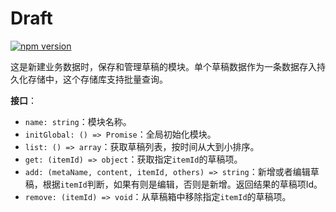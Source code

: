 # Draft

[![npm version](https://img.shields.io/npm/v/@hecom/draft.svg?style=flat)](https://www.npmjs.com/package/@hecom/draft)

这是新建业务数据时，保存和管理草稿的模块。单个草稿数据作为一条数据存入持久化存储中，这个存储库支持批量查询。

**接口**：

* `name: string`：模块名称。
* `initGlobal: () => Promise`：全局初始化模块。
* `list: () => array`：获取草稿列表，按时间从大到小排序。
* `get: (itemId) => object`：获取指定`itemId`的草稿项。
* `add: (metaName, content, itemId, others) => string`：新增或者编辑草稿，根据`itemId`判断，如果有则是编辑，否则是新增。返回结果的草稿项Id。
* `remove: (itemId) => void`：从草稿箱中移除指定`itemId`的草稿项。
